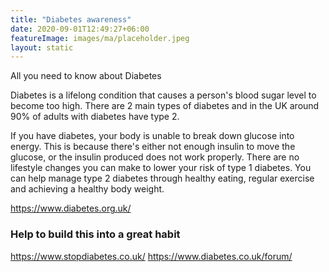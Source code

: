 ```yaml
---
title: "Diabetes awareness"
date: 2020-09-01T12:49:27+06:00
featureImage: images/ma/placeholder.jpeg
layout: static
---
```


All you need to know about Diabetes

Diabetes is a lifelong condition that causes a person's blood sugar level to become too high. There are 2 main types of diabetes and in the UK around 90% of adults with diabetes have type 2.

If you have diabetes, your body is unable to break down glucose into energy. This is because there's either not enough insulin to move the glucose, or the insulin produced does not work properly. 
There are no lifestyle changes you can make to lower your risk of type 1 diabetes. 
You can help manage type 2 diabetes through healthy eating, regular exercise and achieving a healthy body weight.

https://www.diabetes.org.uk/ 

### Help to build this into a great habit

https://www.stopdiabetes.co.uk/
https://www.diabetes.co.uk/forum/






